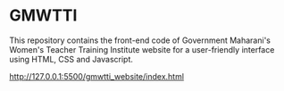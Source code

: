 # GMWTTI
 This repository contains the front-end code of Government Maharani's Women's Teacher Training Institute website for a user-friendly interface using HTML, CSS and Javascript.
 
http://127.0.0.1:5500/gmwtti_website/index.html
